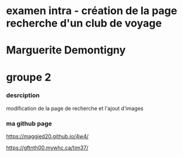 
# examen intra - création de la page recherche d'un club de voyage

# Marguerite Demontigny
# groupe 2

### desrciption
modification de la page de recherche et l'ajout d'images


### ma github page
https://maggied20.github.io/4w4/

https://gftnth00.mywhc.ca/tim37/
